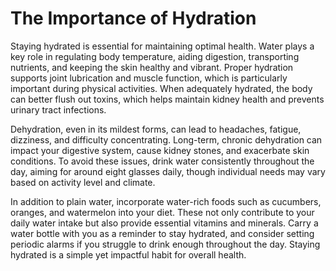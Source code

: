 # The Importance of Hydration

Staying hydrated is essential for maintaining optimal health. Water plays a key role in regulating body temperature, aiding digestion, transporting nutrients, and keeping the skin healthy and vibrant. Proper hydration supports joint lubrication and muscle function, which is particularly important during physical activities. When adequately hydrated, the body can better flush out toxins, which helps maintain kidney health and prevents urinary tract infections.

Dehydration, even in its mildest forms, can lead to headaches, fatigue, dizziness, and difficulty concentrating. Long-term, chronic dehydration can impact your digestive system, cause kidney stones, and exacerbate skin conditions. To avoid these issues, drink water consistently throughout the day, aiming for around eight glasses daily, though individual needs may vary based on activity level and climate.

In addition to plain water, incorporate water-rich foods such as cucumbers, oranges, and watermelon into your diet. These not only contribute to your daily water intake but also provide essential vitamins and minerals. Carry a water bottle with you as a reminder to stay hydrated, and consider setting periodic alarms if you struggle to drink enough throughout the day. Staying hydrated is a simple yet impactful habit for overall health.
